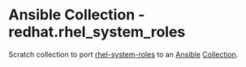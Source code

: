 # Ansible Collection - redhat.rhel_system_roles

Scratch collection to port
[rhel-system-roles](https://git.centos.org/rpms/rhel-system-roles) to an
[Ansible](https://www.ansible.com/)
[Collection](https://docs.ansible.com/ansible/latest/user_guide/collections_using.html).